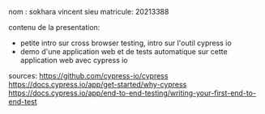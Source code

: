 nom : sokhara vincent sieu
matricule: 20213388

contenu de la presentation: 
- petite intro sur cross browser testing, intro sur l'outil cypress io
- demo d'une application web et de tests automatique sur cette application web avec cypress io

sources: https://github.com/cypress-io/cypress https://docs.cypress.io/app/get-started/why-cypress https://docs.cypress.io/app/end-to-end-testing/writing-your-first-end-to-end-test 
 